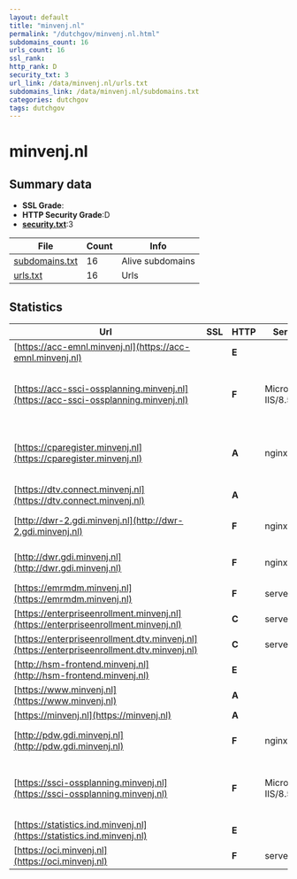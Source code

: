 ```yaml
---
layout: default
title: "minvenj.nl"
permalink: "/dutchgov/minvenj.nl.html"
subdomains_count: 16
urls_count: 16
ssl_rank: 
http_rank: D
security_txt: 3
url_link: /data/minvenj.nl/urls.txt
subdomains_link: /data/minvenj.nl/subdomains.txt
categories: dutchgov
tags: dutchgov
---
```



# minvenj.nl
## Summary data


 - **SSL Grade**:
 - **HTTP Security Grade**:D
 - **[security.txt](https://www.digitaleoverheid.nl/nieuws/standaard-security-txt-nu-verplicht-voor-overheid/)**:3


| File       | Count | Info |
|------------|-------|------|
|[subdomains.txt](/DutchGovScope/data/minvenj.nl/subdomains.txt)|16|Alive subdomains|
|[urls.txt](/DutchGovScope/data/minvenj.nl/urls.txt)|16|Urls|


## Statistics


| Url | SSL | HTTP | Server | Cookie | HSTS | CORS | CTO | CSP | XFO | XXP | RP |FP| Tech |Title |
|--------|-------|-------|------|------|------|------|------|------|------|------|------|------|------|------|
|[https://acc-emnl.minvenj.nl](https://acc-emnl.minvenj.nl)| | **E**|| | | | | | | | :white_check_mark: | |HSTS||
|[https://acc-ssci-ossplanning.minvenj.nl](https://acc-ssci-ossplanning.minvenj.nl)| | **F**|Microsoft-IIS/8.5| | | | | | | | :white_check_mark: | |IIS:8.5 Microsoft ASP.NET Windows Server|403 - Forbidden:...|
|[https://cparegister.minvenj.nl](https://cparegister.minvenj.nl)| | **A**|nginx|:white_check_mark: |:white_check_mark: | | |:warning: | :white_check_mark: | :white_check_mark: | :white_check_mark: | |Bootstrap Django HSTS Nginx Python|Home –...|
|[https://dtv.connect.minvenj.nl](https://dtv.connect.minvenj.nl)| | **A**|| |:white_check_mark: | | | :white_check_mark:| :white_check_mark: | :white_check_mark: | :white_check_mark: | :white_check_mark: |HSTS||
|[http://dwr-2.gdi.minvenj.nl](http://dwr-2.gdi.minvenj.nl)| | **F**|nginx|:o: | | | | | :white_check_mark: | :white_check_mark: | :white_check_mark: | |Laravel Nginx PHP|Weakpass|
|[http://dwr.gdi.minvenj.nl](http://dwr.gdi.minvenj.nl)| | **F**|nginx|:o: | | | | | :white_check_mark: | :white_check_mark: | :white_check_mark: | |Laravel Nginx PHP|Weakpass|
|[https://emrmdm.minvenj.nl](https://emrmdm.minvenj.nl)| | **F**|server| | | | | | | | :white_check_mark: | ||302 Found|
|[https://enterpriseenrollment.minvenj.nl](https://enterpriseenrollment.minvenj.nl)| | **C**|server| | | | |:warning: | :white_check_mark: | :white_check_mark: | :white_check_mark: | ||302 Found|
|[https://enterpriseenrollment.dtv.minvenj.nl](https://enterpriseenrollment.dtv.minvenj.nl)| | **C**|server| | | | |:warning: | :white_check_mark: | :white_check_mark: | :white_check_mark: | ||302 Found|
|[http://hsm-frontend.minvenj.nl](http://hsm-frontend.minvenj.nl)| | **E**|| | | | | | | | :white_check_mark: | |||
|[https://www.minvenj.nl](https://www.minvenj.nl)| | **A**|| |:white_check_mark: | | |:warning: | :white_check_mark: | :white_check_mark: | :white_check_mark: | |HSTS||
|[https://minvenj.nl](https://minvenj.nl)| | **A**|| |:white_check_mark: | | |:warning: | :white_check_mark: | :white_check_mark: | :white_check_mark: | |HSTS||
|[http://pdw.gdi.minvenj.nl](http://pdw.gdi.minvenj.nl)| | **F**|nginx|:o: | | | | | :white_check_mark: | :white_check_mark: | :white_check_mark: | |Laravel Nginx PHP|Weakpass|
|[https://ssci-ossplanning.minvenj.nl](https://ssci-ossplanning.minvenj.nl)| | **F**|Microsoft-IIS/8.5| | | | | | | | :white_check_mark: | |IIS:8.5 Microsoft ASP.NET Windows Server|403 - Forbidden:...|
|[https://statistics.ind.minvenj.nl](https://statistics.ind.minvenj.nl)| | **E**|| | | | | | | | :white_check_mark: | |HSTS||
|[https://oci.minvenj.nl](https://oci.minvenj.nl)| | **F**|server| | | | | | | | :white_check_mark: | ||302 Found|


